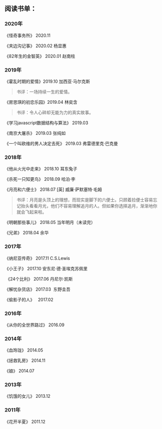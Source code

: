 ## 阅读书单：

  ### 2020年
  
   《怪奇事务所》 2020.11
  
   《夹边沟记事》 2020.02 杨显惠
   
   《82年生的金智英》 2020.01 赵南柱
   
  ### 2019年
   
   《霍乱时期的爱情》2019.10 加西亚·马尔克斯
   
   > 书评：一场持续一生的爱情。
   
   《房思琪的初恋乐园》2019.04 林奕含 
   
   > 书评：令人心碎却无能为力的真实故事。
   
   《学习javascript数据结构与算法》 2019.03
   
   《南京大屠杀》 2019.03 张纯如
   
   《一个叫欧维的男人决定去死》 2019.03 弗雷德里克·巴克曼
   
   ### 2018年
   
  《他从火光中走来》 2018.10 耳东兔子
  
  《杀死一只知更鸟》 2018.09 哈泊·李 

  《月亮和六便士》 2018.07 [英] 威廉·萨默塞特·毛姆 
  
  > 书评：月亮是头顶上的理想，而现实是脚下的六便士。只顾着捡便士容易忘记抬头看看月光，他们不容易理解追月的人。但如果你选择追月，渐渐地你就会飞起来啦。
  
  《明朝那些事儿》 2018.05 当年明月（未读完） 
  
  《兄弟》 2018.04  余华
  
   ### 2017年
  
  《纳尼亚传奇》 2017.11 C.S.Lewis
  
  《小王子》 2017.10 安东尼·德·圣埃克苏佩里 
  
  《24个比利》  2017.06  丹尼尔·凯斯 
  
  《解忧杂货店》  2017.03  东野圭吾

  《偷影子的人》   2017.02  
  
   ### 2016年

  《从你的全世界路过》  2016.09
  
   ### 2014年
   
  《血玲珑》  2014.05
  
  《拯救乳房》  2014.11
  
  《娘》  2014.07
  
   ### 2013年
  
  《饥饿的女儿》 2013.12
  
   ### 2011年
  
  《花开半夏》  2011.12
